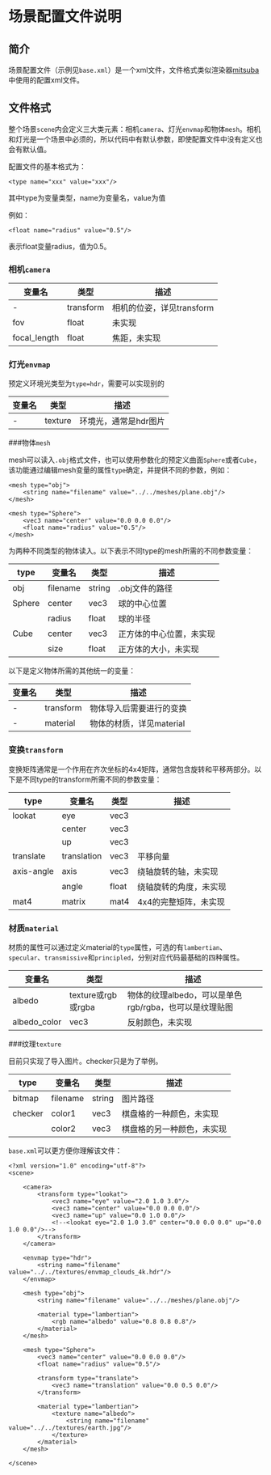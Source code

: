 ﻿# 场景配置文件说明

## 简介

场景配置文件（示例见`base.xml`）是一个xml文件，文件格式类似渲染器[mitsuba](https://mitsuba2.readthedocs.io/en/latest/src/getting_started/file_format.html)中使用的配置xml文件。

## 文件格式

整个场景`scene`内会定义三大类元素：相机`camera`、灯光`envmap`和物体`mesh`。相机和灯光是一个场景中必须的，所以代码中有默认参数，即使配置文件中没有定义也会有默认值。

配置文件的基本格式为：
```
<type name="xxx" value="xxx"/>
```
其中type为变量类型，name为变量名，value为值

例如：

```
<float name="radius" value="0.5"/>
```

表示float变量radius，值为0.5。

### 相机`camera`

| 变量名       | 类型      | 描述                      |
| ------------ | --------- | ------------------------- |
| -            | transform | 相机的位姿，详见transform |
| fov          | float     | 未实现                    |
| focal_length | float     | 焦距，未实现              |

### 灯光`envmap`

预定义环境光类型为`type=hdr`，需要可以实现别的

| 变量名 | 类型    | 描述                  |
| ------ | ------- | --------------------- |
| -      | texture | 环境光，通常是hdr图片 |

###物体`mesh`

mesh可以读入`.obj`格式文件，也可以使用参数化的预定义曲面`Sphere`或者`Cube`，该功能通过编辑mesh变量的属性`type`确定，并提供不同的参数，例如：

```
<mesh type="obj">
	<string name="filename" value="../../meshes/plane.obj"/>
</mesh>

<mesh type="Sphere">
	<vec3 name="center" value="0.0 0.0 0.0"/>
	<float name="radius" value="0.5"/>
</mesh>
```

为两种不同类型的物体读入。以下表示不同type的mesh所需的不同参数变量：

| type   | 变量名   | 类型   | 描述                     |
| ------ | -------- | ------ | ------------------------ |
| obj    | filename | string | .obj文件的路径           |
| Sphere | center   | vec3   | 球的中心位置             |
|        | radius   | float  | 球的半径                 |
| Cube   | center   | vec3   | 正方体的中心位置，未实现 |
|        | size     | float  | 正方体的大小，未实现     |

以下是定义物体所需的其他统一的变量：

| 变量名 | 类型      | 描述                     |
| ------ | --------- | ------------------------ |
| -      | transform | 物体导入后需要进行的变换 |
| -      | material  | 物体的材质，详见material |

### 变换`transform`

变换矩阵通常是一个作用在齐次坐标的4x4矩阵，通常包含旋转和平移两部分。以下是不同type的transform所需不同的参数变量：

| type       | 变量名      | 类型  | 描述                   |
| ---------- | ----------- | ----- | ---------------------- |
| lookat     | eye         | vec3  |                        |
|            | center      | vec3  |                        |
|            | up          | vec3  |                        |
| translate  | translation | vec3  | 平移向量               |
| axis-angle | axis        | vec3  | 绕轴旋转的轴，未实现   |
|            | angle       | float | 绕轴旋转的角度，未实现 |
| mat4       | matrix      | mat4  | 4x4的完整矩阵，未实现  |

### 材质`material`

材质的属性可以通过定义material的`type`属性，可选的有`lambertian`、`specular`、`transmissive`和`principled`，分别对应代码最基础的四种属性。

| 变量名       | 类型               | 描述                                                   |
| ------------ | ------------------ | ------------------------------------------------------ |
| albedo       | texture或rgb或rgba | 物体的纹理albedo，可以是单色rgb/rgba，也可以是纹理贴图 |
| albedo_color | vec3               | 反射颜色，未实现                                       |

###纹理`texture`

目前只实现了导入图片。checker只是为了举例。

| type    | 变量名   | 类型   | 描述                       |
| ------- | -------- | ------ | -------------------------- |
| bitmap  | filename | string | 图片路径                   |
| checker | color1   | vec3   | 棋盘格的一种颜色，未实现   |
|         | color2   | vec3   | 棋盘格的另一种颜色，未实现 |



`base.xml`可以更方便你理解该文件：

```
<?xml version="1.0" encoding="utf-8"?>
<scene>

	<camera>
		<transform type="lookat">
			<vec3 name="eye" value="2.0 1.0 3.0"/>
			<vec3 name="center" value="0.0 0.0 0.0"/>
			<vec3 name="up" value="0.0 1.0 0.0"/>
			<!--<lookat eye="2.0 1.0 3.0" center="0.0 0.0 0.0" up="0.0 1.0 0.0"/>-->
		</transform>
	</camera>

	<envmap type="hdr">
		<string name="filename" value="../../textures/envmap_clouds_4k.hdr"/>
	</envmap>

	<mesh type="obj">
		<string name="filename" value="../../meshes/plane.obj"/>

		<material type="lambertian">
			<rgb name="albedo" value="0.8 0.8 0.8"/>
		</material>
	</mesh>

	<mesh type="Sphere">
		<vec3 name="center" value="0.0 0.0 0.0"/>
		<float name="radius" value="0.5"/>

		<transform type="translate">
			<vec3 name="translation" value="0.0 0.5 0.0"/>
		</transform>

		<material type="lambertian">
			<texture name="albedo">
				<string name="filename" value="../../textures/earth.jpg"/>
			</texture>
		</material>
	</mesh>

</scene>
```
